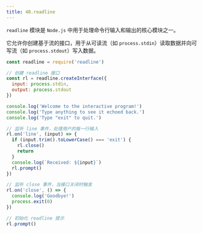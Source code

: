 ```yaml
---
title: 40.readline
---
```

`readline` 模块是 `Node.js` 中用于处理命令行输入和输出的核心模块之一。

它允许你创建基于流的接口，用于从可读流（如 `process.stdin`）读取数据并向可写流（如 `process.stdout`）写入数据。

```js
const readline = require('readline')

// 创建 readline 接口
const rl = readline.createInterface({
  input: process.stdin,
  output: process.stdout
})

console.log('Welcome to the interactive program!')
console.log('Type anything to see it echoed back.')
console.log('Type "exit" to quit.')

// 监听 line 事件，处理用户的每一行输入
rl.on('line', (input) => {
  if (input.trim().toLowerCase() === 'exit') {
    rl.close()
    return
  }
  console.log(`Received: ${input}`)
  rl.prompt()
})

// 监听 close 事件，当接口关闭时触发
rl.on('close', () => {
  console.log('Goodbye!')
  process.exit(0)
})

// 初始化 readline 提示
rl.prompt()
```
